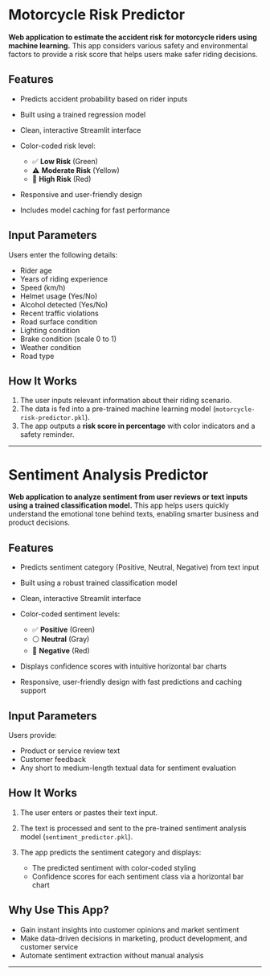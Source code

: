 # Motorcycle Risk Predictor

**Web application to estimate the accident risk for motorcycle riders using machine learning.**
This app considers various safety and environmental factors to provide a risk score that helps users make safer riding decisions.



## Features

* Predicts accident probability based on rider inputs
* Built using a trained regression model
* Clean, interactive Streamlit interface
* Color-coded risk level:

  * ✅ **Low Risk** (Green)
  * ⚠️ **Moderate Risk** (Yellow)
  * 🔴 **High Risk** (Red)
* Responsive and user-friendly design
* Includes model caching for fast performance



## Input Parameters

Users enter the following details:

* Rider age
* Years of riding experience
* Speed (km/h)
* Helmet usage (Yes/No)
* Alcohol detected (Yes/No)
* Recent traffic violations
* Road surface condition
* Lighting condition
* Brake condition (scale 0 to 1)
* Weather condition
* Road type



## How It Works

1. The user inputs relevant information about their riding scenario.
2. The data is fed into a pre-trained machine learning model (`motorcycle-risk-predictor.pkl`).
3. The app outputs a **risk score in percentage** with color indicators and a safety reminder.

---

# Sentiment Analysis Predictor

**Web application to analyze sentiment from user reviews or text inputs using a trained classification model.**
This app helps users quickly understand the emotional tone behind texts, enabling smarter business and product decisions.



## Features

* Predicts sentiment category (Positive, Neutral, Negative) from text input

* Built using a robust trained classification model

* Clean, interactive Streamlit interface

* Color-coded sentiment levels:

  * ✅ **Positive** (Green)
  * ⚪ **Neutral** (Gray)
  * 🔴 **Negative** (Red)

* Displays confidence scores with intuitive horizontal bar charts

* Responsive, user-friendly design with fast predictions and caching support



## Input Parameters

Users provide:

* Product or service review text
* Customer feedback
* Any short to medium-length textual data for sentiment evaluation



## How It Works

1. The user enters or pastes their text input.
2. The text is processed and sent to the pre-trained sentiment analysis model (`sentiment_predictor.pkl`).
3. The app predicts the sentiment category and displays:

   * The predicted sentiment with color-coded styling
   * Confidence scores for each sentiment class via a horizontal bar chart



## Why Use This App?

* Gain instant insights into customer opinions and market sentiment
* Make data-driven decisions in marketing, product development, and customer service
* Automate sentiment extraction without manual analysis

---
